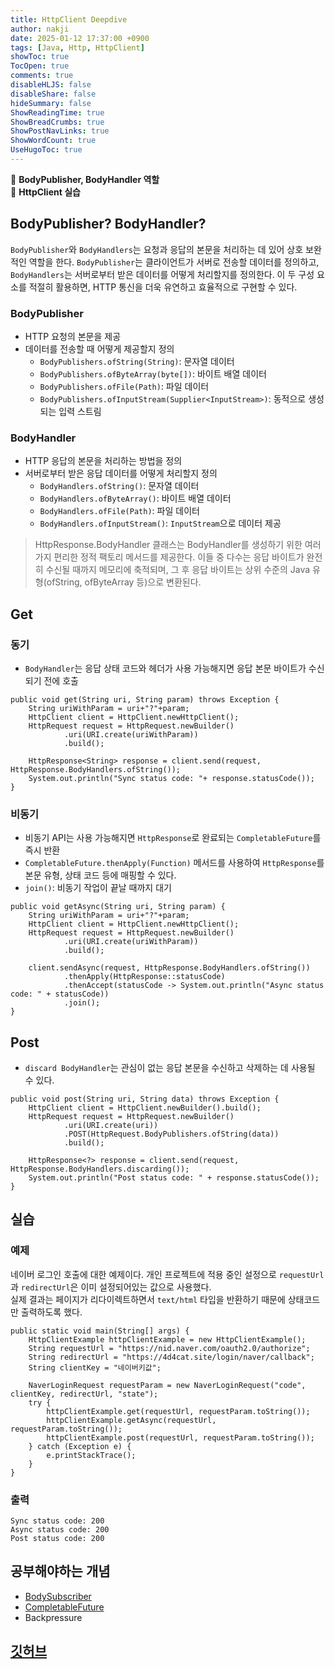 ```yaml
---
title: HttpClient Deepdive
author: nakji
date: 2025-01-12 17:37:00 +0900
tags: [Java, Http, HttpClient]
showToc: true
TocOpen: true
comments: true
disableHLJS: false
disableShare: false
hideSummary: false
ShowReadingTime: true
ShowBreadCrumbs: true
ShowPostNavLinks: true
ShowWordCount: true
UseHugoToc: true
---
```

🔔 **BodyPublisher, BodyHandler 역할**   
🔔 **HttpClient 실습**   

## **BodyPublisher? BodyHandler?**
`BodyPublisher`와 `BodyHandlers`는 요청과 응답의 본문을 처리하는 데 있어 상호 보완적인 역할을 한다. `BodyPublisher`는 클라이언트가 서버로 전송할 데이터를 정의하고, `BodyHandlers`는 서버로부터 받은 데이터를 어떻게 처리할지를 정의한다. 이 두 구성 요소를 적절히 활용하면, HTTP 통신을 더욱 유연하고 효율적으로 구현할 수 있다.

### **BodyPublisher**
- HTTP 요청의 본문을 제공
- 데이터를 전송할 때 어떻게 제공할지 정의   
    - `BodyPublishers.ofString(String)`: 문자열 데이터
    - `BodyPublishers.ofByteArray(byte[])`: 바이트 배열 데이터
    - `BodyPublishers.ofFile(Path)`: 파일 데이터
    - `BodyPublishers.ofInputStream(Supplier<InputStream>)`: 동적으로 생성되는 입력 스트림

### **BodyHandler**
- HTTP 응답의 본문을 처리하는 방법을 정의
- 서버로부터 받은 응답 데이터를 어떻게 처리할지 정의
    - `BodyHandlers.ofString()`: 문자열 데이터
    - `BodyHandlers.ofByteArray()`: 바이트 배열 데이터
    - `BodyHandlers.ofFile(Path)`: 파일 데이터
    - `BodyHandlers.ofInputStream()`: `InputStream`으로 데이터 제공

> HttpResponse.BodyHandler 클래스는 BodyHandler를 생성하기 위한 여러 가지 편리한 정적 팩토리 메서드를 제공한다. 이들 중 다수는 응답 바이트가 완전히 수신될 때까지 메모리에 축적되며, 그 후 응답 바이트는 상위 수준의 Java 유형(ofString, ofByteArray 등)으로 변환된다. 

## **Get**
### **동기**
- `BodyHandler`는 응답 상태 코드와 헤더가 사용 가능해지면 응답 본문 바이트가 수신되기 전에 호출

```
public void get(String uri, String param) throws Exception {
    String uriWithParam = uri+"?"+param;
    HttpClient client = HttpClient.newHttpClient();
    HttpRequest request = HttpRequest.newBuilder()
            .uri(URI.create(uriWithParam))
            .build();

    HttpResponse<String> response = client.send(request, HttpResponse.BodyHandlers.ofString());
    System.out.println("Sync status code: "+ response.statusCode());
}
```

### **비동기**
- 비동기 API는 사용 가능해지면 `HttpResponse`로 완료되는 `CompletableFuture`를 즉시 반환
- `CompletableFuture.thenApply(Function)` 메서드를 사용하여 `HttpResponse`를 본문 유형, 상태 코드 등에 매핑할 수 있다.
- `join()`: 비동기 작업이 끝날 때까지 대기

```
public void getAsync(String uri, String param) {
    String uriWithParam = uri+"?"+param;
    HttpClient client = HttpClient.newHttpClient();
    HttpRequest request = HttpRequest.newBuilder()
            .uri(URI.create(uriWithParam))
            .build();

    client.sendAsync(request, HttpResponse.BodyHandlers.ofString())
            .thenApply(HttpResponse::statusCode)
            .thenAccept(statusCode -> System.out.println("Async status code: " + statusCode))
            .join();
}
```

## **Post**
- `discard BodyHandler`는 관심이 없는 응답 본문을 수신하고 삭제하는 데 사용될 수 있다. 

```
public void post(String uri, String data) throws Exception {
    HttpClient client = HttpClient.newBuilder().build();
    HttpRequest request = HttpRequest.newBuilder()
            .uri(URI.create(uri))
            .POST(HttpRequest.BodyPublishers.ofString(data))
            .build();

    HttpResponse<?> response = client.send(request, HttpResponse.BodyHandlers.discarding());
    System.out.println("Post status code: " + response.statusCode());
}
```

## **실습**
### **예제**
네이버 로그인 호출에 대한 예제이다. 개인 프로젝트에 적용 중인 설정으로 `requestUrl`과 `redirectUrl`은 이미 설정되어있는 값으로 사용했다.        
실제 결과는 페이지가 리다이렉트하면서 `text/html` 타입을 반환하기 때문에 상태코드만 출력하도록 했다. 

```
public static void main(String[] args) {
    HttpClientExample httpClientExample = new HttpClientExample();
    String requestUrl = "https://nid.naver.com/oauth2.0/authorize";
    String redirectUrl = "https://4d4cat.site/login/naver/callback";
    String clientKey = "네이버키값";

    NaverLoginRequest requestParam = new NaverLoginRequest("code", clientKey, redirectUrl, "state");
    try {
        httpClientExample.get(requestUrl, requestParam.toString());
        httpClientExample.getAsync(requestUrl, requestParam.toString());
        httpClientExample.post(requestUrl, requestParam.toString());
    } catch (Exception e) {
        e.printStackTrace();
    }
}
```

### **출력**
```
Sync status code: 200
Async status code: 200
Post status code: 200
```

## **공부해야하는 개념**
- [BodySubscriber](https://docs.oracle.com/en/java/javase/11/docs/api/java.net.http/java/net/http/HttpResponse.BodySubscribers.html)
- [CompletableFuture](https://docs.oracle.com/en/java/javase/11/docs/api/java.base/java/util/concurrent/CompletableFuture.html)
- Backpressure

## **[깃허브](https://github.com/YuuuuuuYu/java-httpclient-example)**